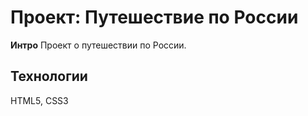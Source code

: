# Проект: Путешествие по России

**Интро**
Проект о путешествии по России.

## Технологии
HTML5, CSS3
